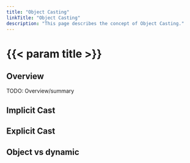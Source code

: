 ```yaml
---
title: "Object Casting"
linkTitle: "Object Casting"
description: "This page describes the concept of Object Casting."
---
```


# {{< param title >}}

## Overview

TODO: Overview/summary

## Implicit Cast

## Explicit Cast

## Object vs dynamic
